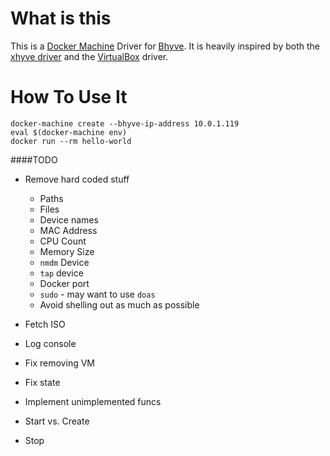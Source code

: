# What is this

This is a [Docker Machine](https://docs.docker.com/machine/overview/) Driver for [Bhyve](http://bhyve.org/). It is
heavily inspired by both the [xhyve driver](https://github.com/machine-drivers/docker-machine-driver-xhyve) and the [VirtualBox](https://github.com/docker/machine/tree/master/drivers/virtualbox) driver.

# How To Use It

```
docker-machine create --bhyve-ip-address 10.0.1.119
eval $(docker-machine env)
docker run --rm hello-world
```

####TODO

* Remove hard coded stuff
    * Paths
    * Files
    * Device names
    * MAC Address
    * CPU Count
    * Memory Size
    * `nmdm` Device
    * `tap` device
    * Docker port
    * `sudo` - may want to use `doas`
    * Avoid shelling out as much as possible

* Fetch ISO
* Log console
* Fix removing VM
* Fix state
* Implement unimplemented funcs
* Start vs. Create
* Stop
